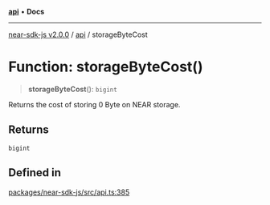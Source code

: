[**api**](../README.md) • **Docs**

***

[near-sdk-js v2.0.0](../../packages.md) / [api](../README.md) / storageByteCost

# Function: storageByteCost()

> **storageByteCost**(): `bigint`

Returns the cost of storing 0 Byte on NEAR storage.

## Returns

`bigint`

## Defined in

[packages/near-sdk-js/src/api.ts:385](https://github.com/near/near-sdk-js/blob/b58ac04fc6dff2f1120e9098c0cb059493486598/packages/near-sdk-js/src/api.ts#L385)
